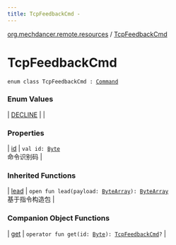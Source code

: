 ```yaml
---
title: TcpFeedbackCmd - 
---
```


[org.mechdancer.remote.resources](../index.html) / [TcpFeedbackCmd](./index.html)

# TcpFeedbackCmd

`enum class TcpFeedbackCmd : `[`Command`](../-command/index.html)

### Enum Values

| [DECLINE](-d-e-c-l-i-n-e.html) |  |

### Properties

| [id](id.html) | `val id: `[`Byte`](https://kotlinlang.org/api/latest/jvm/stdlib/kotlin/-byte/index.html)<br>命令识别码 |

### Inherited Functions

| [lead](../-command/lead.html) | `open fun lead(payload: `[`ByteArray`](https://kotlinlang.org/api/latest/jvm/stdlib/kotlin/-byte-array/index.html)`): `[`ByteArray`](https://kotlinlang.org/api/latest/jvm/stdlib/kotlin/-byte-array/index.html)<br>基于指令构造包 |

### Companion Object Functions

| [get](get.html) | `operator fun get(id: `[`Byte`](https://kotlinlang.org/api/latest/jvm/stdlib/kotlin/-byte/index.html)`): `[`TcpFeedbackCmd`](./index.html)`?` |

